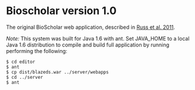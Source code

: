 # Bioscholar version 1.0
The original BioScholar web application, described in 
[Russ et al. 2011](http://www.biomedcentral.com/1471-2105/12/351).

_Note:_ This system was built for Java 1.6 with ant. Set JAVA_HOME to a local Java 1.6 distribution to compile and build full application by running performing the following:

```
$ cd editor
$ ant
$ cp dist/blazeds.war ../server/webapps
$ cd ../server
$ ant 
```
